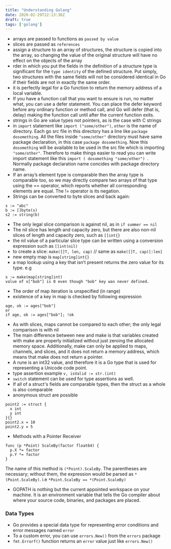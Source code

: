 ```yaml
---
title: "Understanding Golang"
date: 2020-02-29T22:13:36Z
draft: true
tags: ['golang']
---
```


- arrays are passed to functions as `passed by value`
- slices are passed as `references`
- assign a structure to an array of structures, the structure is copied into the array, so changing the value of the original structure will have no effect on the objects of the array
- rder in which you put the fields in the definition of a structure type is significant for the `type identity` of the defined structure. Put simply, two structures with the same fields will not be considered identical in Go if their fields are not in exactly the same order.
- it is perfectly legal for a Go function to return the memory address of a local variable.
- If you have a function call that you want to ensure is run, no matter what, you can use a defer statement. You can place the defer keyword before any ordinary function or method call, and Go will defer (that is, delay) making the function call until after the current function exits.
- strings in Go are value types not pointers, as is the case with C strings
- in `import` statement like `import ("some/other")`, `other` is the name of directory. Each go src file in this directory has a line like `package dosomething`. All the files inside `"some/other"` directory must have same package declaration, in this case `package dosomething`. Now this `dosomething` will be available to be used in the src file which is importing `"some/other"`. Therefore to make things easier to read you can write import statement like this `import ( dosomething "some/other") `. Normally package declaration name concides with package directory name.
- If an array’s element type is comparable then the array type is comparable too, so we may directly compare two arrays of that type using the == operator, which reports whether all corresponding elements are equal. The != operator is its negation.
- Strings can be converted to byte slices and back again:
```
s := "abc"
b := []byte(s)
s2 := string(b)
```
- The only legal slice comparison is against nil, as in `if summer == nil`
- The nil slice has length and capacity zero, but there are also non-nil slices of length and capacity zero, such as `[]int{}`
- the nil value of a particular slice type can be written using a conversion expression such as `[]int(nil)`
- to create a slice: `make([]T, len, cap)` // same as `make([]T, cap)[:len]`
- new empty map is `map[string]int{}`
- a map lookup using a key that isn’t present returns the zero value for its type. e.g 
```
x := make(map[string]int)
value of x["bob"] is 0 even though "bob" key was never defined.
```
- The order of map iteration is unspecified (in range)
- existence of a key in map is checked by following expression
```
age, ok := ages["bob"]
or
if age, ok := ages["bob"]; !ok  
``` 
- As with slices, maps cannot be compared to each other; the only legal comparison is with nil
- The main difference between new and make is that variables created with make are properly initialized without just zeroing the allocated memory space. Additionally, make can only be applied to maps, channels, and slices, and it does not return a memory address, which means that make does not return a pointer.
- A rune is an int32 value, and therefore it is a Go type that is used for representing a Unicode code point.
- type assertion example `v, isValid := str.(int)`
- `switch` statement can be used for type assertions as well.
- If all of a struct's fields are comparable types, then the struct as a whole is also comparable
- anonymous struct are possible
```
point2 := struct {
  x int
  y int
}{}
point2.x = 10
point2.y = 5
```
- Methods with a Pointer Receiver
```
func (p *Point) ScaleBy(factor float64) {
  p.X *= factor
  p.Y *= factor
}
```
The name of this method is `(*Point).ScaleBy`. The parentheses are necessary; without them, the expression would be parsed as `*(Point.ScaleBy)`. i.e `*Point.ScaleBy == *(Point.ScaleBy)`
- GOPATH is nothing but the current appointed workspace on your machine. It is an environment variable that tells the Go compiler about where your source code, binaries, and packages are placed. 


### Data Types
  - Go provides a special data type for representing error conditions and error messages named `error`
  - To a custom error, you can use `errors.New()` from the `errors` package
  - `fmt.Errorf()` function returns an `error` value just like `errors.New()`

